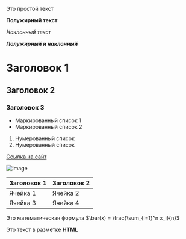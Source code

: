Это простой текст

**Полужирный текст**

*Наклонный текст*

***Полужирный и наклонный***

# Заголовок 1 

## Заголовок 2

### Заголовок 3 

- Маркированный список 1
- Маркированный список 2

1. Нумерованный список
2. Нумерованный список

[Ссылка на сайт](https://mguu.ru)

![image](https://habrastorage.org/webt/ki/ov/vc/kiovvc2smechwlixokgrghcmfqw.jpeg)

|Заголовок 1|Заголовок 2|
|-----------|-----------|
|Ячейка 1 |Ячейка 2|
|Ячейка 3 |Ячейка 4|

Это математическая формула $\bar(x) = \frac{\sum_{i=1}^n x_i}{n}$

<p align+center> Это текст в разметке <b>HTML</b></p>
